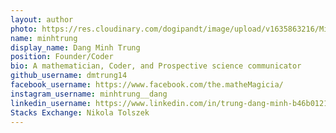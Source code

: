 ```yaml
---
layout: author
photo: https://res.cloudinary.com/dogipandt/image/upload/v1635863216/Minh%20Trung%20Dang.jpg
name: minhtrung
display_name: Dang Minh Trung
position: Founder/Coder
bio: A mathematician, Coder, and Prospective science communicator
github_username: dmtrung14
facebook_username: https://www.facebook.com/the.matheMagicia/
instagram_username: minhtrung__dang
linkedin_username: https://www.linkedin.com/in/trung-dang-minh-b46b01212/
Stacks Exchange: Nikola Tolszek
---
```


